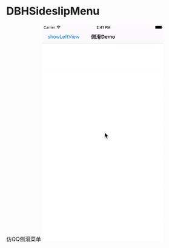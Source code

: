 # DBHSideslipMenu
仿QQ侧滑菜单
![img](https://github.com/245427794/Image/blob/master/DBHSideslipMenu.gif)
